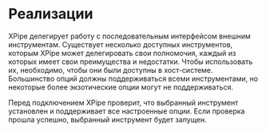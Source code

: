 # Реализации

XPipe делегирует работу с последовательным интерфейсом внешним инструментам.
Существует несколько доступных инструментов, которым XPipe может делегировать свои полномочия, каждый из которых имеет свои преимущества и недостатки.
Чтобы использовать их, необходимо, чтобы они были доступны в хост-системе.
Большинство опций должны поддерживаться всеми инструментами, но некоторые более экзотические опции могут не поддерживаться.

Перед подключением XPipe проверит, что выбранный инструмент установлен и поддерживает все настроенные опции.
Если проверка прошла успешно, выбранный инструмент будет запущен.

